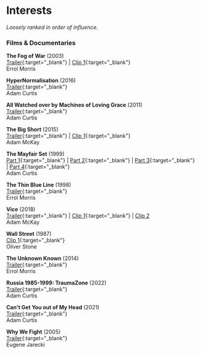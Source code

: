 # Interests
_Loosely ranked in order of influence._

### Films & Documentaries

**The Fog of War** (2003)  
[Trailer](https://www.youtube.com/watch?v=k_O7bD8Swxk){:target="_blank"} | [Clip 1](https://www.youtube.com/watch?v=RotCT4JyVd8){:target="_blank"}  
Errol Morris

**HyperNormalisation** (2016)  
[Trailer](https://www.youtube.com/watch?v=AUiqaFIONPQ&t=80s){:target="_blank"}   
Adam Curtis

**All Watched over by Machines of Loving Grace** (2011)  
[Trailer](https://www.youtube.com/watch?v=YgADKpMStts){:target="_blank"}  
Adam Curtis

**The Big Short** (2015)  
[Trailer](https://www.youtube.com/watch?v=vgqG3ITMv1Q){:target="_blank"} | [Clip 1](https://www.youtube.com/watch?v=TpCb3xjh-Kk){:target="_blank"}  
Adam McKay

**The Mayfair Set** (1999)  
[Part 1](https://www.youtube.com/watch?v=Emb5BWQSfak&t=1s){:target="_blank"} | [Part 2](https://www.youtube.com/watch?v=zpeoRKi8exk){:target="_blank"} | [Part 3](https://www.youtube.com/watch?v=CD4tuHs86KA){:target="_blank"} | [Part 4](https://www.youtube.com/watch?v=78NJCOSIaTg){:target="_blank"}  
Adam Curtis

**The Thin Blue Line** (1998)  
[Trailer](https://www.youtube.com/watch?v=dNL5A4D0G4g){:target="_blank"}  
Errol Morris

**Vice** (2018)  
[Trailer](https://www.youtube.com/watch?v=g09a9laLh0k){:target="_blank"} | [Clip 1](https://www.youtube.com/watch?v=wCaBm-7LDQM){:target="_blank"} | [Clip 2](https://www.youtube.com/watch?v=UUDISiiF_ik)  
Adam McKay

**Wall Street** (1987)  
[Clip 1](https://www.youtube.com/watch?v=jBEA65zdgKw){:target="_blank"}  
Oliver Stone

**The Unknown Known** (2014)  
[Trailer](https://www.youtube.com/watch?v=J-NSyMTpkYI){:target="_blank"}  
Errol Morris

**Russia 1985-1999: TraumaZone** (2022)  
[Trailer](https://www.youtube.com/watch?v=VRZagEpiB08){:target="_blank"}  
Adam Curtis

**Can't Get You out of My Head** (2021)  
[Trailer](https://www.youtube.com/watch?v=cR9MELDeS5o){:target="_blank"}  
Adam Curtis

**Why We Fight** (2005)  
[Trailer](https://www.youtube.com/watch?v=BcuStxJHv4c){:target="_blank"}  
Eugene Jarecki